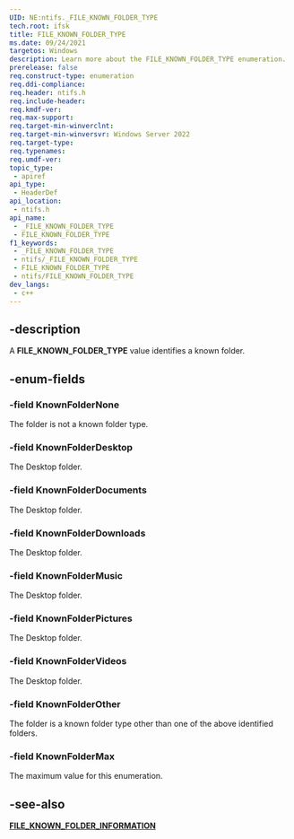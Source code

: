 ```yaml
---
UID: NE:ntifs._FILE_KNOWN_FOLDER_TYPE
tech.root: ifsk
title: FILE_KNOWN_FOLDER_TYPE
ms.date: 09/24/2021
targetos: Windows
description: Learn more about the FILE_KNOWN_FOLDER_TYPE enumeration.
prerelease: false
req.construct-type: enumeration
req.ddi-compliance: 
req.header: ntifs.h
req.include-header: 
req.kmdf-ver: 
req.max-support: 
req.target-min-winverclnt: 
req.target-min-winversvr: Windows Server 2022
req.target-type: 
req.typenames: 
req.umdf-ver: 
topic_type:
 - apiref
api_type:
 - HeaderDef
api_location:
 - ntifs.h
api_name:
 - _FILE_KNOWN_FOLDER_TYPE
 - FILE_KNOWN_FOLDER_TYPE
f1_keywords:
 - _FILE_KNOWN_FOLDER_TYPE
 - ntifs/_FILE_KNOWN_FOLDER_TYPE
 - FILE_KNOWN_FOLDER_TYPE
 - ntifs/FILE_KNOWN_FOLDER_TYPE
dev_langs:
 - c++
---
```


## -description

A **FILE_KNOWN_FOLDER_TYPE** value identifies a known folder.

## -enum-fields

### -field KnownFolderNone

The folder is not a known folder type.

### -field KnownFolderDesktop

The Desktop folder.

### -field KnownFolderDocuments

The Desktop folder.

### -field KnownFolderDownloads

The Desktop folder.

### -field KnownFolderMusic

The Desktop folder.

### -field KnownFolderPictures

The Desktop folder.

### -field KnownFolderVideos

The Desktop folder.

### -field KnownFolderOther

The folder is a known folder type other than one of the above identified folders.

### -field KnownFolderMax

The maximum value for this enumeration.

## -see-also

[**FILE_KNOWN_FOLDER_INFORMATION**](ns-ntifs-file_known_folder_information.md)
